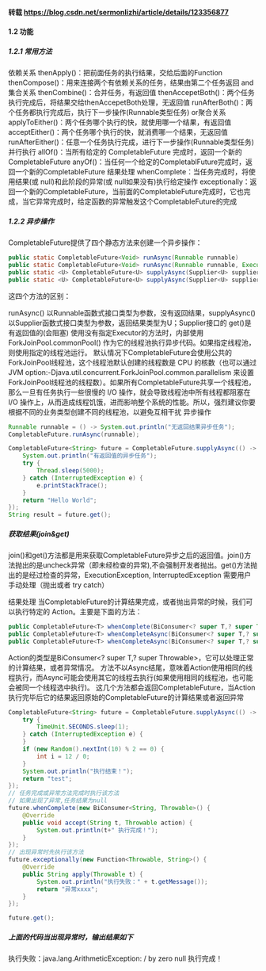 

#### 转载 https://blog.csdn.net/sermonlizhi/article/details/123356877

#### 1.2 功能

##### 1.2.1 常用方法

依赖关系
thenApply()：把前面任务的执行结果，交给后面的Function
thenCompose()：用来连接两个有依赖关系的任务，结果由第二个任务返回
and集合关系
thenCombine()：合并任务，有返回值
thenAccepetBoth()：两个任务执行完成后，将结果交给thenAccepetBoth处理，无返回值
runAfterBoth()：两个任务都执行完成后，执行下一步操作(Runnable类型任务)
or聚合关系
applyToEither()：两个任务哪个执行的快，就使用哪一个结果，有返回值
acceptEither()：两个任务哪个执行的快，就消费哪一个结果，无返回值
runAfterEither()：任意一个任务执行完成，进行下一步操作(Runnable类型任务)
并行执行
allOf()：当所有给定的 CompletableFuture 完成时，返回一个新的 CompletableFuture
anyOf()：当任何一个给定的CompletablFuture完成时，返回一个新的CompletableFuture
结果处理
whenComplete：当任务完成时，将使用结果(或 null)和此阶段的异常(或 null如果没有)执行给定操作
exceptionally：返回一个新的CompletableFuture，当前面的CompletableFuture完成时，它也完成，当它异常完成时，给定函数的异常触发这个CompletableFuture的完成

##### 1.2.2 异步操作

CompletableFuture提供了四个静态方法来创建一个异步操作：


```java
public static CompletableFuture<Void> runAsync(Runnable runnable)
public static CompletableFuture<Void> runAsync(Runnable runnable, Executor executor)
public static <U> CompletableFuture<U> supplyAsync(Supplier<U> supplier)
public static <U> CompletableFuture<U> supplyAsync(Supplier<U> supplier, Executor executor)
```

这四个方法的区别：

runAsync() 以Runnable函数式接口类型为参数，没有返回结果，supplyAsync() 以Supplier函数式接口类型为参数，返回结果类型为U；Supplier接口的 get()是有返回值的(会阻塞)
使用没有指定Executor的方法时，内部使用ForkJoinPool.commonPool() 作为它的线程池执行异步代码。如果指定线程池，则使用指定的线程池运行。
默认情况下CompletableFuture会使用公共的ForkJoinPool线程池，这个线程池默认创建的线程数是 CPU 的核数（也可以通过 JVM option:-Djava.util.concurrent.ForkJoinPool.common.parallelism 来设置ForkJoinPool线程池的线程数）。如果所有CompletableFuture共享一个线程池，那么一旦有任务执行一些很慢的 I/O 操作，就会导致线程池中所有线程都阻塞在 I/O 操作上，从而造成线程饥饿，进而影响整个系统的性能。所以，强烈建议你要根据不同的业务类型创建不同的线程池，以避免互相干扰
异步操作

```java
Runnable runnable = () -> System.out.println("无返回结果异步任务");
CompletableFuture.runAsync(runnable);

CompletableFuture<String> future = CompletableFuture.supplyAsync(() -> {
    System.out.println("有返回值的异步任务");
    try {
        Thread.sleep(5000);
    } catch (InterruptedException e) {
        e.printStackTrace();
    }
    return "Hello World";
});
String result = future.get();
```





##### 获取结果(join&get)

join()和get()方法都是用来获取CompletableFuture异步之后的返回值。join()方法抛出的是uncheck异常（即未经检查的异常),不会强制开发者抛出。get()方法抛出的是经过检查的异常，ExecutionException, InterruptedException 需要用户手动处理（抛出或者 try catch）

结果处理
当CompletableFuture的计算结果完成，或者抛出异常的时候，我们可以执行特定的 Action。主要是下面的方法：

```java
public CompletableFuture<T> whenComplete(BiConsumer<? super T,? super Throwable> action)
public CompletableFuture<T> whenCompleteAsync(BiConsumer<? super T,? super Throwable> action)
public CompletableFuture<T> whenCompleteAsync(BiConsumer<? super T,? super Throwable> action, Executor executor)
```

Action的类型是BiConsumer<? super T,? super Throwable>，它可以处理正常的计算结果，或者异常情况。
方法不以Async结尾，意味着Action使用相同的线程执行，而Async可能会使用其它的线程去执行(如果使用相同的线程池，也可能会被同一个线程选中执行)。
这几个方法都会返回CompletableFuture，当Action执行完毕后它的结果返回原始的CompletableFuture的计算结果或者返回异常

```java
CompletableFuture<String> future = CompletableFuture.supplyAsync(() -> {
    try {
        TimeUnit.SECONDS.sleep(1);
    } catch (InterruptedException e) {
    }
    if (new Random().nextInt(10) % 2 == 0) {
        int i = 12 / 0;
    }
    System.out.println("执行结束！");
    return "test";
});
// 任务完成或异常方法完成时执行该方法
// 如果出现了异常,任务结果为null
future.whenComplete(new BiConsumer<String, Throwable>() {
    @Override
    public void accept(String t, Throwable action) {
        System.out.println(t+" 执行完成！");
    }
});
// 出现异常时先执行该方法
future.exceptionally(new Function<Throwable, String>() {
    @Override
    public String apply(Throwable t) {
        System.out.println("执行失败：" + t.getMessage());
        return "异常xxxx";
    }
});

future.get();
```



##### 上面的代码当出现异常时，输出结果如下

执行失败：java.lang.ArithmeticException: / by zero
null 执行完成！
